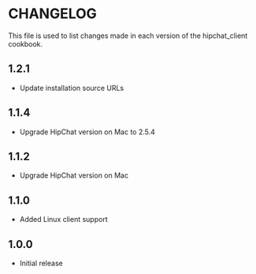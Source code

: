 CHANGELOG
=========

This file is used to list changes made in each version of the hipchat_client cookbook.

1.2.1
-----
- Update installation source URLs

1.1.4
-----
- Upgrade HipChat version on Mac to 2.5.4

1.1.2
-----
- Upgrade HipChat version on Mac

1.1.0
-----
- Added Linux client support

1.0.0
-----
- Initial release
